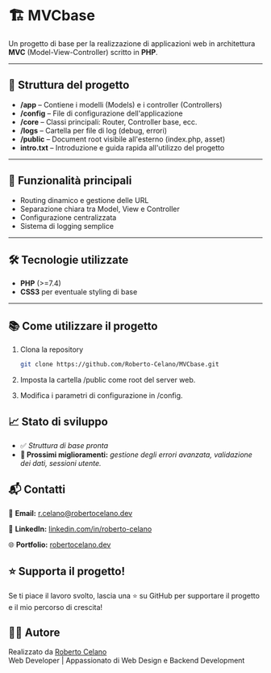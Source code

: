 # 🏗️ MVCbase

Un progetto di base per la realizzazione di applicazioni web in architettura **MVC** (Model-View-Controller) scritto in **PHP**.

---

## 📂 Struttura del progetto

- **/app** – Contiene i modelli (Models) e i controller (Controllers)
- **/config** – File di configurazione dell'applicazione
- **/core** – Classi principali: Router, Controller base, ecc.
- **/logs** – Cartella per file di log (debug, errori)
- **/public** – Document root visibile all'esterno (index.php, asset)
- **intro.txt** – Introduzione e guida rapida all'utilizzo del progetto

---

## 🚀 Funzionalità principali

- Routing dinamico e gestione delle URL
- Separazione chiara tra Model, View e Controller
- Configurazione centralizzata
- Sistema di logging semplice

---

## 🛠 Tecnologie utilizzate

- **PHP** (>=7.4)
- **CSS3** per eventuale styling di base

---

## 📚 Come utilizzare il progetto

1. Clona la repository
   ```bash
   git clone https://github.com/Roberto-Celano/MVCbase.git

2. Imposta la cartella /public come root del server web.

3. Modifica i parametri di configurazione in /config.

## 📈 Stato di sviluppo
- ✅ *Struttura di base pronta*
- **🚀 Prossimi miglioramenti:** *gestione degli errori avanzata, validazione dei dati, sessioni utente.*

## 📬 Contatti
  📧 **Email:** [r.celano@robertocelano.dev](mailto:r.celano@robertocelano.dev)

  💼 **LinkedIn:** [linkedin.com/in/roberto-celano](https://www.linkedin.com/in/roberto-celano)

  🌐 **Portfolio:** [robertocelano.dev](https://www.robertocelano.dev)

## ⭐ Supporta il progetto!
Se ti piace il lavoro svolto, lascia una ⭐ su GitHub per supportare il progetto e il mio percorso di crescita!

## 👨‍💻 Autore
Realizzato da [Roberto Celano](https://www.robertocelano.dev)  
Web Developer | Appassionato di Web Design e Backend Development
